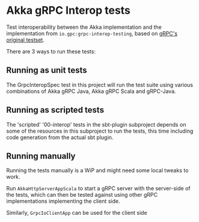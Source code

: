 # Akka gRPC Interop tests

Test interoperability between the Akka implementation and the implementation from `io.gpc:grpc-interop-testing`, based on [gRPC's original testset](https://github.com/grpc/grpc/blob/master/doc/interop-test-descriptions.md).

There are 3 ways to run these tests:

## Running as unit tests

The GrpcInteropSpec test in this project will run the test suite using various
combinations of Akka gRPC Java, Akka gRPC Scala and gRPC-Java.

## Running as scripted tests

The 'scripted' '00-interop' tests in the sbt-plugin subproject depends on
some of the resources in this subproject to run the tests, this time including
code generation from the actual sbt plugin.

## Running manually

Running the tests manually is a WiP and might need some local tweaks to work.

Run `AkkaHttpServerAppScala` to start a gRPC server with the server-side of the
tests, which can then be tested against using other gRPC implementations
implementing the client side.

Similarly, `GrpcIoClientApp` can be used for the client side
